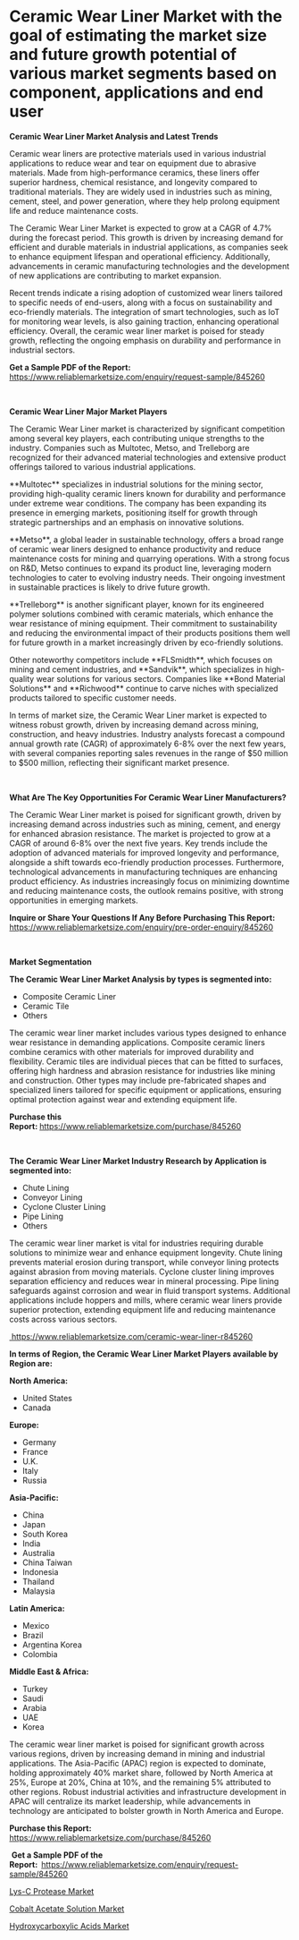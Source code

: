 <p><h1>Ceramic Wear Liner Market with the goal of estimating the market size and future growth potential of various market segments based on component, applications and end user</h1></p><p><strong>Ceramic Wear Liner Market Analysis and Latest Trends</strong></p>
<p><p>Ceramic wear liners are protective materials used in various industrial applications to reduce wear and tear on equipment due to abrasive materials. Made from high-performance ceramics, these liners offer superior hardness, chemical resistance, and longevity compared to traditional materials. They are widely used in industries such as mining, cement, steel, and power generation, where they help prolong equipment life and reduce maintenance costs.</p><p>The Ceramic Wear Liner Market is expected to grow at a CAGR of 4.7% during the forecast period. This growth is driven by increasing demand for efficient and durable materials in industrial applications, as companies seek to enhance equipment lifespan and operational efficiency. Additionally, advancements in ceramic manufacturing technologies and the development of new applications are contributing to market expansion. </p><p>Recent trends indicate a rising adoption of customized wear liners tailored to specific needs of end-users, along with a focus on sustainability and eco-friendly materials. The integration of smart technologies, such as IoT for monitoring wear levels, is also gaining traction, enhancing operational efficiency. Overall, the ceramic wear liner market is poised for steady growth, reflecting the ongoing emphasis on durability and performance in industrial sectors.</p></p>
<p><strong>Get a Sample PDF of the Report:&nbsp;</strong> <a href="https://www.reliablemarketsize.com/enquiry/request-sample/845260?utm_campaign=1131&utm_medium=2&utm_source=Github&utm_content=ia&utm_term=09112024&utm_id=ceramic-wear-liner">https://www.reliablemarketsize.com/enquiry/request-sample/845260</a></p>
<p>&nbsp;</p>
<p><strong>Ceramic Wear Liner Major Market Players</strong></p>
<p><p>The Ceramic Wear Liner market is characterized by significant competition among several key players, each contributing unique strengths to the industry. Companies such as Multotec, Metso, and Trelleborg are recognized for their advanced material technologies and extensive product offerings tailored to various industrial applications.</p><p>**Multotec** specializes in industrial solutions for the mining sector, providing high-quality ceramic liners known for durability and performance under extreme wear conditions. The company has been expanding its presence in emerging markets, positioning itself for growth through strategic partnerships and an emphasis on innovative solutions.</p><p>**Metso**, a global leader in sustainable technology, offers a broad range of ceramic wear liners designed to enhance productivity and reduce maintenance costs for mining and quarrying operations. With a strong focus on R&D, Metso continues to expand its product line, leveraging modern technologies to cater to evolving industry needs. Their ongoing investment in sustainable practices is likely to drive future growth.</p><p>**Trelleborg** is another significant player, known for its engineered polymer solutions combined with ceramic materials, which enhance the wear resistance of mining equipment. Their commitment to sustainability and reducing the environmental impact of their products positions them well for future growth in a market increasingly driven by eco-friendly solutions.</p><p>Other noteworthy competitors include **FLSmidth**, which focuses on mining and cement industries, and **Sandvik**, which specializes in high-quality wear solutions for various sectors. Companies like **Bond Material Solutions** and **Richwood** continue to carve niches with specialized products tailored to specific customer needs.</p><p>In terms of market size, the Ceramic Wear Liner market is expected to witness robust growth, driven by increasing demand across mining, construction, and heavy industries. Industry analysts forecast a compound annual growth rate (CAGR) of approximately 6-8% over the next few years, with several companies reporting sales revenues in the range of $50 million to $500 million, reflecting their significant market presence.</p></p>
<p>&nbsp;</p>
<p><strong>What Are The Key Opportunities For Ceramic Wear Liner Manufacturers?</strong></p>
<p><p>The Ceramic Wear Liner market is poised for significant growth, driven by increasing demand across industries such as mining, cement, and energy for enhanced abrasion resistance. The market is projected to grow at a CAGR of around 6-8% over the next five years. Key trends include the adoption of advanced materials for improved longevity and performance, alongside a shift towards eco-friendly production processes. Furthermore, technological advancements in manufacturing techniques are enhancing product efficiency. As industries increasingly focus on minimizing downtime and reducing maintenance costs, the outlook remains positive, with strong opportunities in emerging markets.</p></p>
<p><strong>Inquire or Share Your Questions If Any Before Purchasing This Report:</strong> <a href="https://www.reliablemarketsize.com/enquiry/pre-order-enquiry/845260?utm_campaign=1131&utm_medium=2&utm_source=Github&utm_content=ia&utm_term=09112024&utm_id=ceramic-wear-liner">https://www.reliablemarketsize.com/enquiry/pre-order-enquiry/845260</a></p>
<p>&nbsp;</p>
<p><strong>Market Segmentation</strong></p>
<p><strong>The Ceramic Wear Liner Market Analysis by types is segmented into:</strong></p>
<p><ul><li>Composite Ceramic Liner</li><li>Ceramic Tile</li><li>Others</li></ul></p>
<p><p>The ceramic wear liner market includes various types designed to enhance wear resistance in demanding applications. Composite ceramic liners combine ceramics with other materials for improved durability and flexibility. Ceramic tiles are individual pieces that can be fitted to surfaces, offering high hardness and abrasion resistance for industries like mining and construction. Other types may include pre-fabricated shapes and specialized liners tailored for specific equipment or applications, ensuring optimal protection against wear and extending equipment life.</p></p>
<p><strong>Purchase this Report:&nbsp;</strong><a href="https://www.reliablemarketsize.com/purchase/845260?utm_campaign=1131&utm_medium=2&utm_source=Github&utm_content=ia&utm_term=09112024&utm_id=ceramic-wear-liner">https://www.reliablemarketsize.com/purchase/845260</a></p>
<p>&nbsp;</p>
<p><strong>The Ceramic Wear Liner Market Industry Research by Application is segmented into:</strong></p>
<p><ul><li>Chute Lining</li><li>Conveyor Lining</li><li>Cyclone Cluster Lining</li><li>Pipe Lining</li><li>Others</li></ul></p>
<p><p>The ceramic wear liner market is vital for industries requiring durable solutions to minimize wear and enhance equipment longevity. Chute lining prevents material erosion during transport, while conveyor lining protects against abrasion from moving materials. Cyclone cluster lining improves separation efficiency and reduces wear in mineral processing. Pipe lining safeguards against corrosion and wear in fluid transport systems. Additional applications include hoppers and mills, where ceramic wear liners provide superior protection, extending equipment life and reducing maintenance costs across various sectors.</p></p>
<p><a href="https://www.reliablemarketsize.com/ceramic-wear-liner-r845260?utm_campaign=1131&utm_medium=2&utm_source=Github&utm_content=ia&utm_term=09112024&utm_id=ceramic-wear-liner">&nbsp;https://www.reliablemarketsize.com/ceramic-wear-liner-r845260</a></p>
<p><strong>In terms of Region, the Ceramic Wear Liner Market Players available by Region are:</strong></p>
<p>
    <p> <strong> North America: </strong>
        <ul>
            <li>United States</li>
            <li>Canada</li>
        </ul>
        </p> 
    <p> <strong> Europe: </strong>
        <ul>
            <li>Germany</li>
            <li>France</li>
            <li>U.K.</li>
            <li>Italy</li>
            <li>Russia</li>
        </ul>
        </p> 
    <p> <strong> Asia-Pacific: </strong>
        <ul>
            <li>China</li>
            <li>Japan</li>
            <li>South Korea</li>
            <li>India</li>
            <li>Australia</li>
            <li>China Taiwan</li>
            <li>Indonesia</li>
            <li>Thailand</li>
            <li>Malaysia</li>
        </ul>
        </p> 
    <p> <strong> Latin America: </strong>
        <ul>
            <li>Mexico</li>
            <li>Brazil</li>
            <li>Argentina Korea</li>
            <li>Colombia</li>
        </ul>
        </p> 
    <p> <strong> Middle East & Africa: </strong>
        <ul>
            <li>Turkey</li>
            <li>Saudi</li>
            <li>Arabia</li>
            <li>UAE</li>
            <li>Korea</li>
        </ul>
    </p>
    </p>
<p><p>The ceramic wear liner market is poised for significant growth across various regions, driven by increasing demand in mining and industrial applications. The Asia-Pacific (APAC) region is expected to dominate, holding approximately 40% market share, followed by North America at 25%, Europe at 20%, China at 10%, and the remaining 5% attributed to other regions. Robust industrial activities and infrastructure development in APAC will centralize its market leadership, while advancements in technology are anticipated to bolster growth in North America and Europe.</p></p>
<p><strong>Purchase this Report: </strong><a href="https://www.reliablemarketsize.com/purchase/845260?utm_campaign=1131&utm_medium=2&utm_source=Github&utm_content=ia&utm_term=09112024&utm_id=ceramic-wear-liner">https://www.reliablemarketsize.com/purchase/845260</a></p>
<p>&nbsp;<strong>Get a Sample PDF of the Report:&nbsp;&nbsp;</strong><a href="https://www.reliablemarketsize.com/enquiry/request-sample/845260?utm_campaign=1131&utm_medium=2&utm_source=Github&utm_content=ia&utm_term=09112024&utm_id=ceramic-wear-liner">https://www.reliablemarketsize.com/enquiry/request-sample/845260</a></p>
<p><strong></strong></p>
<p><p><a href="https://issuu.com/reportprime-2/docs/lys-c-protease-market-size-2030.ppt_5a548355f16d70?utm_campaign=1131&utm_medium=2&utm_source=Github&utm_content=ia&utm_term=09112024&utm_id=ceramic-wear-liner">Lys-C Protease Market</a></p><p><a href="https://github.com/simaoav1leveto/Market-Research-Report-List-1/blob/main/cobalt-acetate-solution-market.md?utm_campaign=1131&utm_medium=2&utm_source=Github&utm_content=ia&utm_term=09112024&utm_id=ceramic-wear-liner">Cobalt Acetate Solution Market</a></p><p><a href="https://github.com/CliffMedina6/Market-Research-Report-List-7/blob/main/hydroxycarboxylic-acids-market.md?utm_campaign=1131&utm_medium=2&utm_source=Github&utm_content=ia&utm_term=09112024&utm_id=ceramic-wear-liner">Hydroxycarboxylic Acids Market</a></p></p>